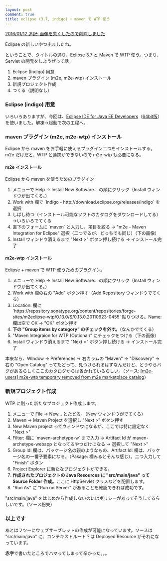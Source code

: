 ```yaml
---
layout: post
comment: true
title: eclipse (3.7, indigo) + maven で WTP 使う
---
```

<ins>2016/01/12 追記: 画像を失くしたので削除しました</ins>

<p>Eclipse の新しいやつ出ましたね。</p>
<p>ということで、タイトルの通り、Eclipse 3.7 と Maven で WTP 使う。つまり、Servlet の開発をしようぜって話。</p>
<ol>
 <li>Eclipse (Indigo) 用意</li>
 <li>maven プラグイン (m2e, m2e-wtp) インストール</li>
 <li>新規プロジェクト作成</li>
 <li>つくる（説明なし）</li>
</ol>

### Eclipse (indigo) 用意
<p>いろいろありますが、今回は、<a href="http://www.eclipse.org/downloads/download.php?file=/technology/epp/downloads/release/indigo/R/eclipse-jee-indigo-win32.zip">Eclipse IDE for Java EE Developers</a>（<a href="http://www.eclipse.org/downloads/download.php?file=/technology/epp/downloads/release/indigo/R/eclipse-jee-indigo-win32-x86_64.zip">64bit版</a>）を使いました。解凍→起動で次の工程へ。</p>

### maven プラグイン (m2e, m2e-wtp) インストール
<p>Eclipse から maven をお手軽に使えるプラグイン二つをインストールする。m2e だけだと、WTP と連携ができないので m2e-wtp も必要になる。</p>

<h4>m2e インストール</h4>
<p>Eclipse から maven を使うためのプラグイン</p>
<ol>
 <li>メニューで Help → Install New Software... の順にクリック（Install ウィンドウが出てくる。）</li>
 <li>Work with 欄で `Indigo - http://download.eclipse.org/releases/indigo` を選択</li>
 <li>しばし待つ（インストール可能なソフトのカタログをダウンロードしてる）→いろいろでてくる</li>
 <li>直下のフォームに `maven` と入力し、項目を絞る → "m2e - Maven Integration for Eclipse" 選択（二つでるが、どっちでも同じ）（下の画像）</li>
 <li>Install ウィンドウ消えるまで "Next >" ボタン押し続ける → インストール完了</li>
</ol>

<h4>m2e-wtp インストール</h4>
<p>Eclipse + maven で WTP 使うためのプラグイン。</p>
<ol>
 <li>メニューで Help → Install New Software... の順にクリック（Install ウィンドウが出てくる。）</li>
 <li>Work with 欄の右の "Add" ボタン押す（Add Repository ウィンドウでてくる）</li>
 <li>Location: 欄に `https://repository.sonatype.org/content/repositories/forge-sites/m2eclipse-wtp/0.13.0/S/0.13.0.20110623-0455` 貼りつける。Name: 欄は空で OK → "OK" ボタン押す</li>
 <li><strong>下の "Group items by category" のチェックを外す。</strong>（なんかでてくる）</li>
 <li>"Maven Integraion for WTP (Optional)" にチェックをつける（下の画像）</li>
 <li>Install ウィンドウ消えるまで "Next >" ボタン押し続ける → インストール完了</li>
</ol>
<p>本来なら、WIndow → Preferences → 右カラムの "Maven" → "Discovery" →  右の "Open Catalog" ってたどって、見つけられるはずなんだけど、どうやらバグがあるらしくここのカタログからは省かれているらしい。（ソース: <a href="http://dev.eclipse.org/mhonarc/lists/m2e-users/msg00938.html">[m2e-users] m2e-wtp temporary removed from m2e marketplace catalog</a>）</p>

### 新規プロジェクト作成
<p>WTP に則った新たなプロジェクト作成します。</p>
<ol>
 <li>メニューで File → New... とたどる。（New ウィンドウがでてくる）</li>
 <li>Maven → Maven Project を選択し "Next &gt;" ボタン押す</li>
 <li>New Maven project ってウィンドウになるが、ここでは特に設定なく "Next &gt;"</li>
 <li>Filter: 欄に `maven-archetype-w` まで入力 → Artifact Id が maven-archetype-webapp となってるやつだけになる → 選択して "Next &gt;"</li>
 <li>Group Id: 欄は、パッケージ名の親のようなもの、Artifact Id: 欄は、パッケージ名の一番子要素になる。（Pakage: 欄みるとそんな感じ）。二つ入力して "Finish" ボタン</li>
 <li>Project Explorer に新たなプロジェクトができる。</li>
 <li><strong>作成されたプロジェクトの Java Resources に "src/main/java" って Source Folder 作成。</strong>ここに HttpServlet クラスなどを配置します。</li>
 <li>"Run As" に "Run on Server" があることを確認できれば成功です。</li>
</ol>
<p>"src/main/java" をはじめから作成しないのにはポリシーがあってそうしてるらしいです。（ソース紛失）</p>

### 以上です
<p>あとはフツーにウェブサーブレットの作成が可能になっています。ソースは "src/main/java" に、コンテキストルート？は Deployed Resource がそれになっています。</p>
<p><strong>赤字</strong>で書いたところでハマってしまって辛かった。。。</p>
